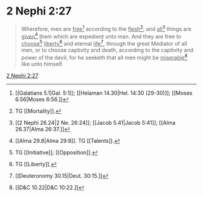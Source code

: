 # 2 Nephi 2:27

> Wherefore, men are <u>free</u>[^a] according to the <u>flesh</u>[^b]; and <u>all</u>[^c] things are <u>given</u>[^d] them which are expedient unto man. And they are free to <u>choose</u>[^e] <u>liberty</u>[^f] and eternal <u>life</u>[^g], through the great Mediator of all men, or to choose captivity and death, according to the captivity and power of the devil; for he seeketh that all men might be <u>miserable</u>[^h] like unto himself.

[2 Nephi 2:27](https://www.churchofjesuschrist.org/study/scriptures/bofm/2-ne/2?lang=eng&id=p27#p27)


[^a]: [[Galatians 5.1|Gal. 5:1]]; [[Helaman 14.30|Hel. 14:30 (29-30)]]; [[Moses 6.56|Moses 6:56.]]
[^b]: TG [[Mortality]].
[^c]: [[2 Nephi 26.24|2 Ne. 26:24]]; [[Jacob 5.41|Jacob 5:41]]; [[Alma 26.37|Alma 26:37.]]
[^d]: [[Alma 29.8|Alma 29:8]]. TG [[Talents]].
[^e]: TG [[Initiative]]; [[Opposition]].
[^f]: TG [[Liberty]].
[^g]: [[Deuteronomy 30.15|Deut. 30:15.]]
[^h]: [[D&C 10.22|D&C 10:22.]]
